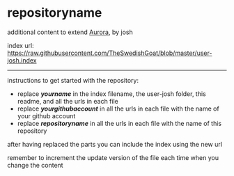 # repositoryname
additional content to extend [Aurora](https://aurorabuilder.com/), by josh

index url: https://raw.githubusercontent.com/TheSwedishGoat/blob/master/user-josh.index

---

instructions to get started with the repository:

- replace ***yourname*** in the index filename, the user-josh folder, this readme, and all the urls in each file
- replace ***yourgithubaccount*** in all the urls in each file with the name of your github account
- replace ***repositoryname*** in all the urls in each file with the name of this repository

after having replaced the parts you can include the index using the new url

remember to increment the update version of the file each time when you change the content

